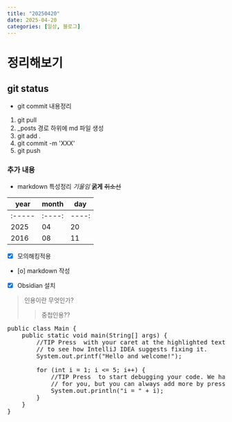 ```yaml
---
title: "20250420"
date: 2025-04-20
categories: [일상, 블로그]
---
```


# 정리해보기
## git status
- git commit 내용정리
1. git pull
2. _posts 경로 하위에 md 파일 생성
3. git add .
4. git commit -m 'XXX' 
5. git push

### 추가 내용

- markdown 특성정리
*기울임*  **굵게** ~~취소선~~

| year   | month  | day   |
| ------ | ------ | ----- |
| :----- | :----: | ----: |
| 2025   | 04     | 20    |
| 2016   | 08     | 11    |
  
- [x] 모의해킹적용
- [o] markdown 작성
- [x] Obsidian 설치

> 인용이란 무엇인가?
>> 중첩인용??

<pre>
public class Main {
    public static void main(String[] args) {
        //TIP Press <shortcut actionId="ShowIntentionActions"/> with your caret at the highlighted text
        // to see how IntelliJ IDEA suggests fixing it.
        System.out.printf("Hello and welcome!");

        for (int i = 1; i <= 5; i++) {
            //TIP Press <shortcut actionId="Debug"/> to start debugging your code. We have set one <icon src="AllIcons.Debugger.Db_set_breakpoint"/> breakpoint
            // for you, but you can always add more by pressing <shortcut actionId="ToggleLineBreakpoint"/>.
            System.out.println("i = " + i);
        }
    }
}

</pre>

